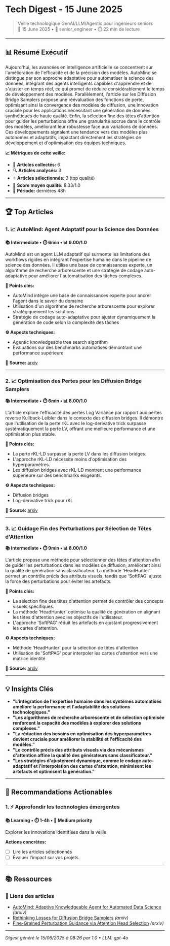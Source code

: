 # Tech Digest - 15 June 2025

> Veille technologique GenAI/LLM/Agentic pour ingénieurs seniors  
> 📅 15 June 2025 • 🎯 senior_engineer • ⏱️ 22 min de lecture

---

## 📊 Résumé Exécutif

Aujourd'hui, les avancées en intelligence artificielle se concentrent sur l'amélioration de l'efficacité et de la précision des modèles. AutoMind se distingue par son approche adaptative pour automatiser la science des données, intégrant des agents intelligents capables d'apprendre et de s'ajuster en temps réel, ce qui promet de réduire considérablement le temps de développement des modèles. Parallèlement, l'article sur les Diffusion Bridge Samplers propose une réévaluation des fonctions de perte, optimisant ainsi la convergence des modèles de diffusion, une innovation cruciale pour les applications nécessitant une génération de données synthétiques de haute qualité. Enfin, la sélection fine des têtes d'attention pour guider les perturbations offre une granularité accrue dans le contrôle des modèles, améliorant leur robustesse face aux variations de données. Ces développements signalent une tendance vers des modèles plus autonomes et adaptatifs, impactant directement les stratégies de développement et d'optimisation des équipes techniques.

**📈 Métriques de cette veille:**
- 📡 **Articles collectés:** 6
- 🔍 **Articles analysés:** 3
- ⭐ **Articles sélectionnés:** 3 (top qualité)
- 🎯 **Score moyen qualité:** 8.33/1.0
- 📅 **Période:** dernières 48h

---

## 🏆 Top Articles

### 1. 📈 AutoMind: Agent Adaptatif pour la Science des Données

**📚 Intermediate • ⏱️ 6min • 📊 9.00/1.0**

AutoMind est un agent LLM adaptatif qui surmonte les limitations des workflows rigides en intégrant l'expertise humaine dans le pipeline de science des données. Il utilise une base de connaissances experte, un algorithme de recherche arborescente et une stratégie de codage auto-adaptative pour améliorer l'automatisation des tâches complexes.

**🔑 Points clés:**
- AutoMind intègre une base de connaissances experte pour ancrer l'agent dans le savoir du domaine
- Utilisation d'un algorithme de recherche arborescente pour explorer stratégiquement les solutions
- Stratégie de codage auto-adaptative pour ajuster dynamiquement la génération de code selon la complexité des tâches

**⚙️ Aspects techniques:**
- Agentic knowledgeable tree search algorithm
- Évaluations sur des benchmarks automatisés démontrant une performance supérieure

🔗 **Source:** [arxiv](http://arxiv.org/abs/2506.10974v1)

---

### 2. 📈 Optimisation des Pertes pour les Diffusion Bridge Samplers

**📚 Intermediate • ⏱️ 6min • 📊 8.00/1.0**

L'article explore l'efficacité des pertes Log Variance par rapport aux pertes reverse Kullback-Leibler dans le contexte des diffusion bridges. Il démontre que l'utilisation de la perte rKL avec le log-derivative trick surpasse systématiquement la perte LV, offrant une meilleure performance et une optimisation plus stable.

**🔑 Points clés:**
- La perte rKL-LD surpasse la perte LV dans les diffusion bridges.
- L'approche rKL-LD nécessite moins d'optimisation des hyperparamètres.
- Les diffusion bridges avec rKL-LD montrent une performance supérieure sur des benchmarks exigeants.

**⚙️ Aspects techniques:**
- Diffusion bridges
- Log-derivative trick pour rKL

🔗 **Source:** [arxiv](http://arxiv.org/abs/2506.10982v1)

---

### 3. 📈 Guidage Fin des Perturbations par Sélection de Têtes d'Attention

**📚 Intermediate • ⏱️ 9min • 📊 8.00/1.0**

L'article propose une méthode pour sélectionner des têtes d'attention afin de guider les perturbations dans les modèles de diffusion, améliorant ainsi la qualité de génération sans classificateur. La méthode 'HeadHunter' permet un contrôle précis des attributs visuels, tandis que 'SoftPAG' ajuste la force des perturbations pour éviter les artefacts.

**🔑 Points clés:**
- La sélection fine des têtes d'attention permet de contrôler des concepts visuels spécifiques.
- La méthode 'HeadHunter' optimise la qualité de génération en alignant les têtes d'attention avec les objectifs de l'utilisateur.
- L'approche 'SoftPAG' réduit les artefacts en ajustant progressivement les cartes d'attention.

**⚙️ Aspects techniques:**
- Méthode 'HeadHunter' pour la sélection de têtes d'attention
- Utilisation de 'SoftPAG' pour interpoler les cartes d'attention vers une matrice identité

🔗 **Source:** [arxiv](http://arxiv.org/abs/2506.10978v1)

---

## 💡 Insights Clés

- **"L'intégration de l'expertise humaine dans les systèmes automatisés améliore la performance et l'adaptabilité des solutions technologiques."**
- **"Les algorithmes de recherche arborescente et de sélection optimisée renforcent la capacité des modèles à explorer des solutions complexes."**
- **"La réduction des besoins en optimisation des hyperparamètres devient cruciale pour améliorer la stabilité et l'efficacité des modèles."**
- **"Le contrôle précis des attributs visuels via des mécanismes d'attention affine la qualité des générateurs sans classificateur."**
- **"Les stratégies d'ajustement dynamique, comme le codage auto-adaptatif et l'interpolation des cartes d'attention, minimisent les artefacts et optimisent la génération."**

---

## 🎯 Recommandations Actionables

### 1. ⚡ Approfondir les technologies émergentes

**📚 Learning • ⏱️ 1-4h • 🎯 Medium priority**

Explorer les innovations identifiées dans la veille

**Actions concrètes:**
- [ ] Lire les articles sélectionnés
- [ ] Évaluer l'impact sur vos projets

---

## 📚 Ressources

### 🔗 Liens des articles

- [AutoMind: Adaptive Knowledgeable Agent for Automated Data Science](http://arxiv.org/abs/2506.10974v1) *(arxiv)*
- [Rethinking Losses for Diffusion Bridge Samplers](http://arxiv.org/abs/2506.10982v1) *(arxiv)*
- [Fine-Grained Perturbation Guidance via Attention Head Selection](http://arxiv.org/abs/2506.10978v1) *(arxiv)*


---

*Digest généré le 15/06/2025 à 08:26 par 1.0 • LLM: gpt-4o*
